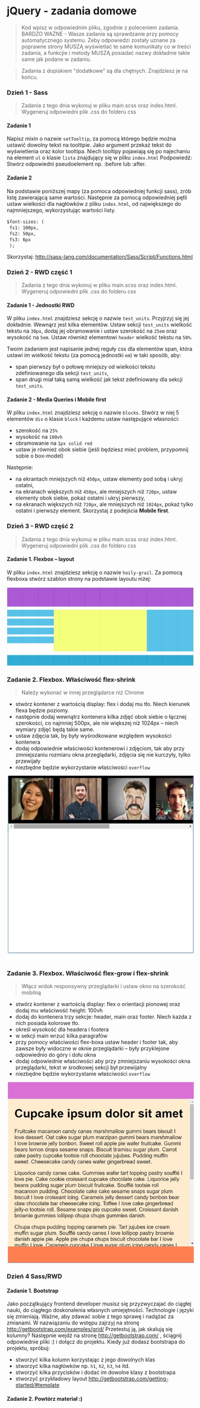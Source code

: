 # jQuery - zadania domowe
> Kod wpisz w odpowiednim pliku, zgodnie z poleceniem zadania.
BARDZO WAŻNE - Wasze zadania są sprawdzanie przy pomocy automatycznego systemu. Żeby odpowiedzi zostały uznane za poprawne strony MUSZĄ wyświetlać te same komunikaty co w treści zadania, a funkcjie i metody MUSZĄ posiadać nazwy dokładnie takie same jak podane w zadaniu.

> Zadania z dopiskiem "dodatkowe" są dla chętnych. Znajdziesz je na końcu.

### Dzień 1 - Sass
> Zadania z tego dnia wykonuj w pliku main.scss oraz index.html. Wygeneruj odpowiedni plik .css do folderu css

#### Zadanie 1

Napisz mixin o nazwie `setTooltip`, za pomocą którego będzie można ustawić dowolny tekst na tooltipie. Jako argument przekaż tekst do wyświetlenia oraz kolor tooltipa. Niech tooltipy pojawiają się po najechaniu na element `ul` o klasie `lista` znajdujący się w pliku `index.html`
Podpowiedź: Stwórz odpowiedni pseudoelement np. :before lub :after.

#### Zadanie 2

Na podstawie poniższej mapy (za pomoca odpowiedniej funkcji sass), zrób listę zawierającą same wartości.
Następnie za pomocą odpowiedniej pętli ustaw wielkości dla nagłówków z pliku `index.html`, od największego do najmniejszego, wykorzystując wartości listy.

```
$font-sizes: (
 fs1: 100px,
 fs2: 50px,
 fs3: 6px
 );
```
Skorzystaj: http://sass-lang.com/documentation/Sass/Script/Functions.html

### Dzień 2 - RWD część 1
> Zadania z tego dnia wykonuj w pliku main.scss oraz index.html. Wygeneruj odpowiedni plik .css do folderu css

#### Zadanie 1 - Jednostki RWD

W pliku `index.html` znajdziesz sekcję o nazwie `test_units`. Przyjrzyj się jej dokładnie. Wewnąrz jest kilka elementów.
Ustaw sekcji `test_units` wielkość tekstu na `30px`, dodaj jej obramowanie i ustaw szerokość na `25em` oraz wysokość na `5em`.
Ustaw również elementowi `header` wielkość tekstu na `50%`.

Twoim zadaniem jest napisanie jednej reguły css dla elementów span, która ustawi im wielkość tekstu (za pomocą jednostki `em`) w taki sposób, aby:
* span pierwszy był o połowę mniejszy od wielkości tekstu zdefiniowanego dla sekcji `test_units`,
* span drugi miał taką samą wielkość jak tekst zdefiniowany dla sekcji  `test_units`.


#### Zadanie 2 - Media Queries i Mobile first
W pliku `index.html` znajdziesz sekcję o nazwie `blocks`.
Stwórz w niej 5 elementów `div` o klasie `block` i każdemu ustaw następujące własności:
* szerokość na `25%`
* wysokość na `100vh`
* obramowanie na `1px solid red`
* ustaw je również obok siebie (jeśli będziesz mieć problem, przypomnij sobie o box-model)

Następnie:
* na ekrantach mniejszych niż `450px`, ustaw elementy pod sobą i ukryj ostatni,
* na ekranach większych niż `450px`, ale mniejszych niż `720px`, ustaw elementy obok siebie, pokaż ostatni i ukryj pierwszy,
* na ekranach większych niż `720px`, ale mniejszych niż `1024px`, pokaż tylko ostatni i pierwszy element.
Skorzystaj z podejścia **Mobile first**.

### Dzień 3 - RWD część 2
> Zadania z tego dnia wykonuj w pliku main.scss oraz index.html. Wygeneruj odpowiedni plik .css do folderu css

#### Zadanie 1. Flexbox &ndash; layout
W pliku `index.html` znajdziesz sekcję o nazwie `hoily-grail`.
Za pomocą flexboxa stwórz szablon strony na podstawie layoutu niżej:

![grid](images/hoily.jpg)

### Zadanie 2. Flexbox. Właściwość flex-shrink
> Należy wykonać w innej przeglądarce niż Chrome

* stwórz kontener z wartością display: flex i dodaj mu tło. Niech kierunek flexa będzie poziomy. 
* następnie dodaj wewnątrz kontenera kilka zdjęć obok siebie o łącznej szerokości, co najmniej 500px, ale nie większej niż 1024px – niech wymiary zdjęć będą takie same.
* ustaw zdjęcia tak, by były wyśrodkowane względem wysokości kontenera
* dodaj odpowiednie właściwości kontenerowi i zdjęciom, tak aby przy zmniejszaniu rozmiaru okna przeglądarki, zdjęcia się nie kurczyły, tylko przewijały
* niezbędne będzie wykorzystanie właściwości `overflow`

![Flexbox](images/flex-shrink.jpg)

### Zadanie 3. Flexbox. Właściwość flex-grow i flex-shrink
> Włącz widok responsywny przeglądarki i ustaw okno na szerokość mobilną

* stwórz kontener z wartością display: flex o orientacji pionowej oraz dodaj mu właściwość height: 100vh
* dodaj do kontenera trzy sekcje: header, main oraz footer. Niech każda z nich posiada kolorowe tło. 
* określ wysokość dla headera i footera
* w sekcji main wrzuć kilka paragrafów
* przy pomocy właściwości flex-boxa ustaw header i footer tak, aby zawsze były widoczne w oknie przeglądarki – były przyklejone odpowiednio do góry i dołu okna
* dodaj odpowiednie właściwości aby przy zmniejszaniu wysokości okna przeglądarki, tekst w środkowej sekcji był przewijalny
* niezbędne będzie wykorzystanie właściwości `overflow`

![Flexbox](images/flex-grow-shrink.jpg)


### Dzień 4 Sass/RWD

#### Zadanie 1. Bootstrap

Jako początkujący frontend developer musisz się przyzwyczajać do ciągłej nauki, do ciągłego doskonalenia własnych umiejętności. Technologie i języki się zmieniają. Ważne, aby zdawać sobie z tego sprawę i nadążać za zmianami.
W nazwiązaniu do wstępu zajrzyj na stronę http://getbootstrap.com/examples/grid/
Przetestuj ją, jak skalują się kolumny?
Następnie wejdź na stronę http://getbootstrap.com/ , ściągnij odpowiednie pliki :) i dołącz do projektu.
Kiedy już dodasz bootstrapa do projektu, spróbuj:
* stworzyć kilka kolumn korzystając z jego dowolnych klas
* stworzyć kilka nagłówków np. `h1`, `h2`, `h3`, `h4` itd.
* stworzyć kilka przycisków i dodać im dowolne klasy z bootstrapa
* stworzyć przykładowy layout http://getbootstrap.com/getting-started/#template

#### Zadanie 2. Powtórz materiał :) 
